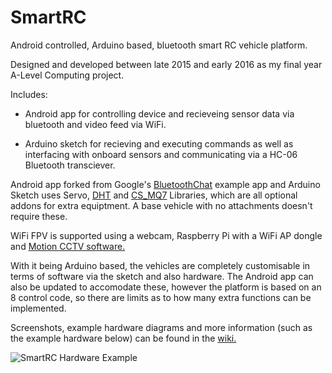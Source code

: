 # SmartRC
Android controlled, Arduino based, bluetooth smart RC vehicle platform.

Designed and developed between late 2015 and early 2016 as my final year A-Level Computing project.

Includes:

- Android app for controlling device and recieveing sensor data via bluetooth and video feed via WiFi.

- Arduino sketch for recieving and executing commands as well as interfacing with onboard sensors and communicating via a HC-06 Bluetooth transciever.

Android app forked from Google's [BluetoothChat](https://github.com/googlesamples/android-BluetoothChat) example app and Arduino Sketch uses 
Servo, [DHT](https://github.com/adafruit/DHT-sensor-library) and [CS_MQ7](https://github.com/jmsaavedra/Citizen-Sensor/blob/master/sensors/MQ7%20Breakout/CS_MQ7/CS_MQ7.h) Libraries, which are all optional addons for extra equiptment. A base vehicle with no attachments doesn't require these.

WiFi FPV is supported using a webcam, Raspberry Pi with a WiFi AP dongle and [Motion CCTV software.](https://packages.debian.org/jessie/video/motion)

With it being Arduino based, the vehicles are completely customisable in terms of software via the sketch and also hardware.
The Android app can also be updated to accomodate these, however the platform is based on an 8 control code, so there are limits as to how many extra functions can be implemented.

Screenshots, example hardware diagrams and more information (such as the example hardware below) can be found in the [wiki.](https://github.com/RDP-1/SmartRC/wiki) 

![SmartRC Hardware Example](http://projects.exlercs.com/images/smartrc.jpg)
